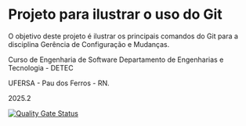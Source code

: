 # Projeto para ilustrar o uso do Git
O objetivo deste projeto é ilustrar os principais comandos do Git para a disciplina Gerência de Configuração e Mudanças.

Curso de Engenharia de Software
Departamento de Engenharias e Tecnologia - DETEC

UFERSA - Pau dos Ferros - RN.

2025.2

[![Quality Gate Status](https://sonarcloud.io/api/project_badges/measure?project=alyssonfm_gcm-classes&metric=alert_status)](https://sonarcloud.io/summary/new_code?id=alyssonfm_gcm-classes)
